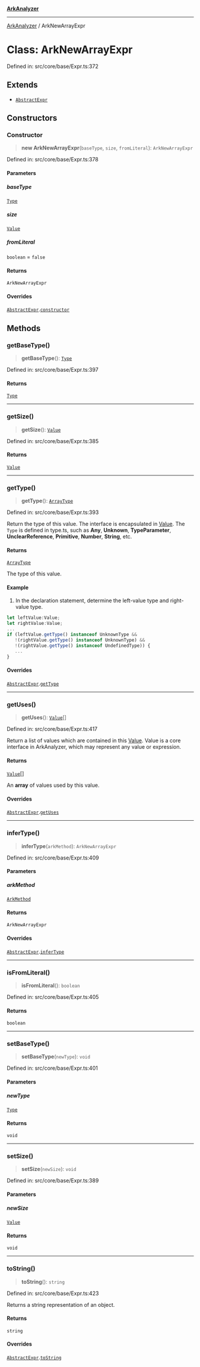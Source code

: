 [**ArkAnalyzer**](../README.md)

***

[ArkAnalyzer](../globals.md) / ArkNewArrayExpr

# Class: ArkNewArrayExpr

Defined in: src/core/base/Expr.ts:372

## Extends

- [`AbstractExpr`](AbstractExpr.md)

## Constructors

### Constructor

> **new ArkNewArrayExpr**(`baseType`, `size`, `fromLiteral`): `ArkNewArrayExpr`

Defined in: src/core/base/Expr.ts:378

#### Parameters

##### baseType

[`Type`](Type.md)

##### size

[`Value`](../interfaces/Value.md)

##### fromLiteral

`boolean` = `false`

#### Returns

`ArkNewArrayExpr`

#### Overrides

[`AbstractExpr`](AbstractExpr.md).[`constructor`](AbstractExpr.md#constructor)

## Methods

### getBaseType()

> **getBaseType**(): [`Type`](Type.md)

Defined in: src/core/base/Expr.ts:397

#### Returns

[`Type`](Type.md)

***

### getSize()

> **getSize**(): [`Value`](../interfaces/Value.md)

Defined in: src/core/base/Expr.ts:385

#### Returns

[`Value`](../interfaces/Value.md)

***

### getType()

> **getType**(): [`ArrayType`](ArrayType.md)

Defined in: src/core/base/Expr.ts:393

Return the type of this value. The interface is encapsulated in [Value](../interfaces/Value.md). 
The `Type` is defined in type.ts, such as **Any**, **Unknown**, **TypeParameter**, 
**UnclearReference**, **Primitive**, **Number**, **String**, etc.

#### Returns

[`ArrayType`](ArrayType.md)

The type of this value.

#### Example

1. In the declaration statement, determine the left-value type and right-value type.

```typescript
let leftValue:Value;
let rightValue:Value;
...
if (leftValue.getType() instanceof UnknownType && 
   !(rightValue.getType() instanceof UnknownType) &&
   !(rightValue.getType() instanceof UndefinedType)) {
   ...
}
```

#### Overrides

[`AbstractExpr`](AbstractExpr.md).[`getType`](AbstractExpr.md#gettype)

***

### getUses()

> **getUses**(): [`Value`](../interfaces/Value.md)[]

Defined in: src/core/base/Expr.ts:417

Return a list of values which are contained in this [Value](../interfaces/Value.md).
Value is a core interface in ArkAnalyzer, which may represent any value or expression.

#### Returns

[`Value`](../interfaces/Value.md)[]

An **array** of values used by this value.

#### Overrides

[`AbstractExpr`](AbstractExpr.md).[`getUses`](AbstractExpr.md#getuses)

***

### inferType()

> **inferType**(`arkMethod`): `ArkNewArrayExpr`

Defined in: src/core/base/Expr.ts:409

#### Parameters

##### arkMethod

[`ArkMethod`](ArkMethod.md)

#### Returns

`ArkNewArrayExpr`

#### Overrides

[`AbstractExpr`](AbstractExpr.md).[`inferType`](AbstractExpr.md#infertype)

***

### isFromLiteral()

> **isFromLiteral**(): `boolean`

Defined in: src/core/base/Expr.ts:405

#### Returns

`boolean`

***

### setBaseType()

> **setBaseType**(`newType`): `void`

Defined in: src/core/base/Expr.ts:401

#### Parameters

##### newType

[`Type`](Type.md)

#### Returns

`void`

***

### setSize()

> **setSize**(`newSize`): `void`

Defined in: src/core/base/Expr.ts:389

#### Parameters

##### newSize

[`Value`](../interfaces/Value.md)

#### Returns

`void`

***

### toString()

> **toString**(): `string`

Defined in: src/core/base/Expr.ts:423

Returns a string representation of an object.

#### Returns

`string`

#### Overrides

[`AbstractExpr`](AbstractExpr.md).[`toString`](AbstractExpr.md#tostring)
